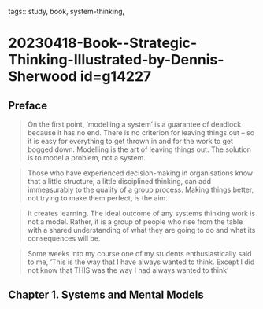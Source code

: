 tags:: study, book, system-thinking,

# 20230418-Book--Strategic-Thinking-Illustrated-by-Dennis-Sherwood id=g14227

## Preface

> On the first point, ‘modelling a system’ is a guarantee of deadlock because it has no end. There is no criterion for leaving things out – so it is easy for everything to get thrown in and for the work to get bogged down. Modelling is the art of leaving things out. The solution is to model a problem, not a system.

> Those who have experienced decision-making in organisations know that a little structure, a little disciplined thinking, can add immeasurably to the quality of a group process. Making things better, not trying to make them perfect, is the aim.

> It creates learning. The ideal outcome of any systems thinking work is not a model. Rather, it is a group of people who rise from the table with a shared understanding of what they are going to do and what its consequences will be.

> Some weeks into my course one of my students enthusiastically said to me, ‘This is the way that I have always wanted to think. Except I did not know that THIS was the way I had always wanted to think’

## Chapter 1. Systems and Mental Models

